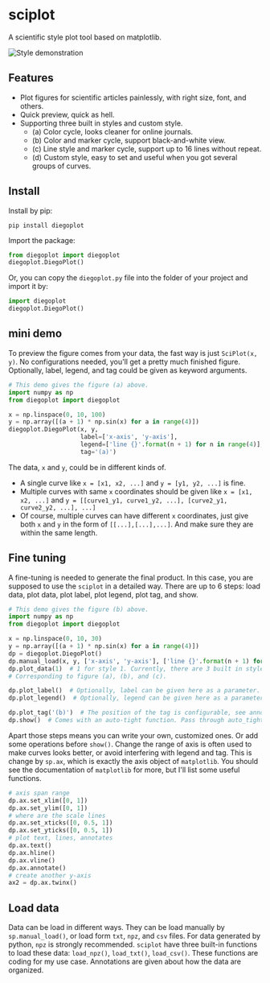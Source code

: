 # sciplot
A scientific style plot tool based on matplotlib.

![Style demonstration](./example/Figure_1.png)

## Features

- Plot figures for scientific articles painlessly, with right size, font, and others.
- Quick preview, quick as hell.
- Supporting three built in styles and custom style.
  - (a) Color cycle, looks cleaner for online journals.
  - (b) Color and marker cycle, support black-and-white view.
  - (c) Line style and marker cycle, support up to 16 lines without repeat.
  - (d) Custom style, easy to set and useful when you got several groups of curves.

## Install

Install by pip:
```shell
pip install diegoplot
```

Import the package:
```python
from diegoplot import diegoplot
diegoplot.DiegoPlot()
```

Or, you can copy the `diegoplot.py` file into the folder of your project and import it by:
```python
import diegoplot
diegoplot.DiegoPlot()
```
## mini demo

To preview the figure comes from your data, the fast way is just `SciPlot(x, y)`. 
No configurations needed, you'll get a pretty much finished figure. 
Optionally, label, legend, and tag could be given as keyword arguments.

```python
# This demo gives the figure (a) above.
import numpy as np
from diegoplot import diegoplot

x = np.linspace(0, 10, 100)
y = np.array([(a + 1) * np.sin(x) for a in range(4)])
diegoplot.DiegoPlot(x, y,
                    label=['x-axis', 'y-axis'],
                    legend=['line {}'.format(n + 1) for n in range(4)],
                    tag='(a)')
```

The data, `x` and `y`, could be in different kinds of.

- A single curve like `x = [x1, x2, ...]` and `y = [y1, y2, ...]` is fine.
- Multiple curves with same `x` coordinates should be given like `x = [x1, x2, ...]` and
  `y = [[curve1_y1, curve1_y2, ...], [curve2_y1, curve2_y2, ...], ...]`
- Of course, multiple curves can have different `x` coordinates,
  just give both `x` and `y` in the form of `[[...],[...],...]`.
  And make sure they are within the same length.

## Fine tuning

A fine-tuning is needed to generate the final product.
In this case, you are supposed to use the `sciplot` in a detailed way.
There are up to 6 steps: load data, plot data, plot label, plot legend, plot tag, and show.

```python
# This demo gives the figure (b) above.
import numpy as np
from diegoplot import diegoplot

x = np.linspace(0, 10, 30)
y = np.array([(a + 1) * np.sin(x) for a in range(4)])
dp = diegoplot.DiegoPlot()
dp.manual_load(x, y, ['x-axis', 'y-axis'], ['line {}'.format(n + 1) for n in range(4)])
dp.plot_data(1)  # 1 for style 1. Currently, there are 3 built in styles, 0, 1, and 2. 
# Corresponding to figure (a), (b), and (c).

dp.plot_label()  # Optionally, label can be given here as a parameter.
dp.plot_legend()  # Optionally, legend can be given here as a parameter.

dp.plot_tag('(b)')  # The position of the tag is configurable, see annotation of this function.
dp.show()  # Comes with an auto-tight function. Pass through auto_tight=False to disable it.
```

Apart those steps means you can write your own, customized ones. Or add some operations before `show()`.
Change the range of axis is often used to make curves looks better, or avoid interfering with legend and tag.
This is change by `sp.ax`, which is exactly the axis object of `matplotlib`. 
You should see the documentation of `matplotlib` for more, but I'll list some useful functions.

```python
# axis span range
dp.ax.set_xlim([0, 1])
dp.ax.set_ylim([0, 1])
# where are the scale lines
dp.ax.set_xticks([0, 0.5, 1])
dp.ax.set_yticks([0, 0.5, 1])
# plot text, lines, annotates
dp.ax.text()
dp.ax.hline()
dp.ax.vline()
dp.ax.annotate()
# create another y-axis
ax2 = dp.ax.twinx()  
```

## Load data

Data can be load in different ways.
They can be load manually by `sp.manual_load()`, or load form `txt`, `npz`, and `csv` files.
For data generated by python, `npz` is strongly recommended.
`sciplot` have three built-in functions to load these data: `load_npz()`, `load_txt()`, `load_csv()`.
These functions are coding for my use case. 
Annotations are given about how the data are organized.